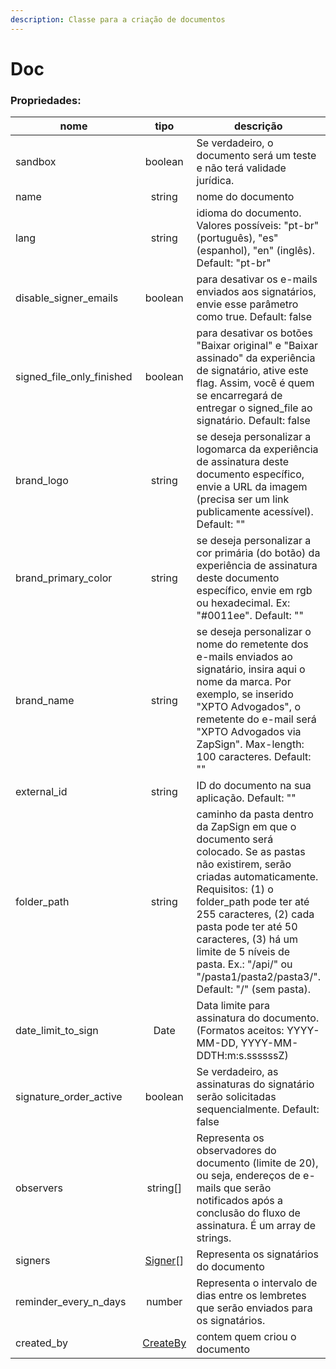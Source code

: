 ```yaml
---
description: Classe para a criação de documentos
---
```


# Doc

### Propriedades:

<table><thead><tr><th width="236">nome</th><th width="169.33333333333334" align="center">tipo</th><th>descrição</th></tr></thead><tbody><tr><td>sandbox</td><td align="center">boolean</td><td>Se verdadeiro, o documento será um teste e não terá validade jurídica.</td></tr><tr><td>name</td><td align="center">string</td><td>nome do documento</td></tr><tr><td>lang</td><td align="center">string </td><td>idioma do documento. Valores possíveis: "pt-br" (português), "es" (espanhol), "en" (inglês). Default: "pt-br"</td></tr><tr><td>disable_signer_emails</td><td align="center">boolean </td><td>para desativar os e-mails enviados aos signatários, envie esse parâmetro como true. Default: false</td></tr><tr><td>signed_file_only_finished</td><td align="center">boolean </td><td>para desativar os botões "Baixar original" e "Baixar assinado" da experiência de signatário, ative este flag. Assim, você é quem se encarregará de entregar o signed_file ao signatário. Default: false</td></tr><tr><td>brand_logo</td><td align="center">string </td><td>se deseja personalizar a logomarca da experiência de assinatura deste documento específico, envie a URL da imagem (precisa ser um link publicamente acessível). Default: ""</td></tr><tr><td>brand_primary_color</td><td align="center">string </td><td>se deseja personalizar a cor primária (do botão) da experiência de assinatura deste documento específico, envie em rgb ou hexadecimal. Ex: "#0011ee". Default: ""</td></tr><tr><td>brand_name</td><td align="center">string </td><td>se deseja personalizar o nome do remetente dos e-mails enviados ao signatário, insira aqui o nome da marca. Por exemplo, se inserido "XPTO Advogados", o remetente do e-mail será "XPTO Advogados via ZapSign". Max-length: 100 caracteres. Default: ""</td></tr><tr><td>external_id</td><td align="center">string </td><td>ID do documento na sua aplicação. Default: ""</td></tr><tr><td>folder_path</td><td align="center">string </td><td>caminho da pasta dentro da ZapSign em que o documento será colocado. Se as pastas não existirem, serão criadas automaticamente. Requisitos: (1) o folder_path pode ter até 255 caracteres, (2) cada pasta pode ter até 50 caracteres, (3) há um limite de 5 níveis de pasta. Ex.: "/api/" ou "/pasta1/pasta2/pasta3/". Default: "/" (sem pasta).</td></tr><tr><td>date_limit_to_sign</td><td align="center">Date </td><td>Data limite para assinatura do documento. (Formatos aceitos: YYYY-MM-DD, YYYY-MM-DDTH:m:s.ssssssZ)</td></tr><tr><td>signature_order_active</td><td align="center">boolean </td><td>Se verdadeiro, as assinaturas do signatário serão solicitadas sequencialmente. Default: false</td></tr><tr><td>observers</td><td align="center">string[]</td><td>Representa os observadores do documento (limite de 20), ou seja, endereços de e-mails que serão notificados após a conclusão do fluxo de assinatura. É um array de strings.</td></tr><tr><td> signers</td><td align="center"><a href="https://app.gitbook.com/s/-M4noMoX5ZGb2-RhWjjf-887967055/~/changes/193/facilitadores/sdks/sdk-typescript/classes-usadas/body/signer">Signer</a>[]</td><td>Representa os signatários do documento</td></tr><tr><td>reminder_every_n_days</td><td align="center">number</td><td>Representa o intervalo de dias entre os lembretes que serão enviados para os signatários.</td></tr><tr><td>created_by</td><td align="center"><a href="https://app.gitbook.com/s/-M4noMoX5ZGb2-RhWjjf-887967055/~/changes/193/facilitadores/sdks/sdk-typescript/classes-usadas/response/createby">CreateBy</a></td><td>contem quem criou o documento</td></tr></tbody></table>

